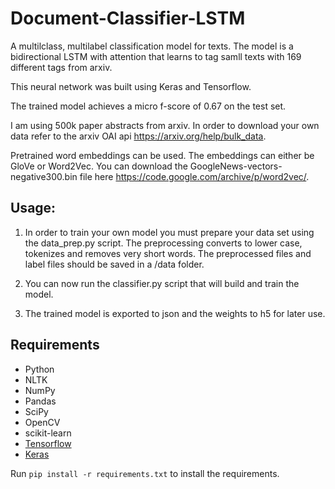 # Document-Classifier-LSTM
A multilclass, multilabel classification model for texts. The model is a bidirectional LSTM with attention that learns to
tag samll texts with 169 different tags from arxiv.

This neural network was built using Keras and Tensorflow.

The trained model achieves a micro f-score of 0.67 on the test set.

I am using 500k paper abstracts from arxiv. In order to download your own data refer to the arxiv OAI api https://arxiv.org/help/bulk_data.

Pretrained word embeddings can be used. The embeddings can either be GloVe or Word2Vec. You can download the   GoogleNews-vectors-negative300.bin file here https://code.google.com/archive/p/word2vec/. 


## Usage:

1) In order to train your own model you must prepare your data set using the data_prep.py script. The preprocessing converts to lower case, tokenizes and removes very short words. The preprocessed files and label files should be saved in a /data folder.

2) You can now run the classifier.py script that will build and train the model.

3) The trained model is exported to json and the weights to h5 for later use.

## Requirements

- Python
- NLTK
- NumPy
- Pandas
- SciPy
- OpenCV
- scikit-learn
- [Tensorflow](https://github.com/tensorflow/tensorflow)
- [Keras](https://github.com/fchollet/keras)

Run `pip install -r requirements.txt` to install the requirements.